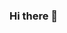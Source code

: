### Hi there 👋

<!--
**emily0622/emily0622** is a ✨ _special_ ✨ repository because its `README.md` (this file) appears on your GitHub profile.


# About Me
-University of Toronto Engineering Science student majoring in Machine Intelligence and minoring in Business
-Seeking a 4/12/16 month internship starting in the Summer of 2022
-Aspiring Data Engineer 🤩

# Contact me here:
[LinkedIn](https://www.linkedin.com/in/emily-traynor-64ab391a3/)

# Currently working on:
## Engineering Store
-Fullstack development on a popular e-commerce website called (Engineering Stores)[https://stores.skule.ca/]
## Statistical Plotting and Sharing Website
-Fullstack development personal project that generates, saves, and shares box and whiskers plots (more statistical plots coming soon) called (Whiskers Plots)[http://whiskers-plots.herokuapp.com/]
##Current Courses
-ECE421 Intro to Machine Learning
-ECE367 Linear Algebra & Optimization (uses MATLAB)
-ECE358 Foundations of Computing
### Courses to be completed by the May 2022
-CSC343 Introduction to Databases
-ECE324 Machine Intelligence Software and Neural Networks
-ECE353 Systems Software
ROB311 Artificial Intelligence



